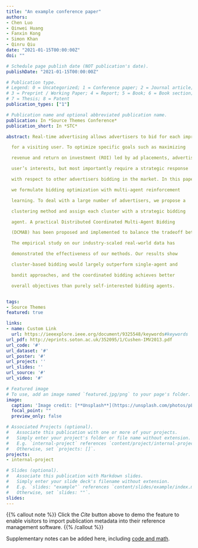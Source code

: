 ```yaml
---
title: "An example conference paper"
authors:
- Chen Luo
- Qinwei Huang
- Fanxin Kong
- Simon Khan
- Qinru Qiu
date: "2021-01-15T00:00:00Z"
doi: ""

# Schedule page publish date (NOT publication's date).
publishDate: "2021-01-15T00:00:00Z"

# Publication type.
# Legend: 0 = Uncategorized; 1 = Conference paper; 2 = Journal article;
# 3 = Preprint / Working Paper; 4 = Report; 5 = Book; 6 = Book section;
# 7 = Thesis; 8 = Patent
publication_types: ["1"]

# Publication name and optional abbreviated publication name.
publication: In *Source Themes Conference*
publication_short: In *STC*

abstract: Real-time advertising allows advertisers to bid for each impression

  for a visiting user. To optimize specific goals such as maximizing

  revenue and return on investment (ROI) led by ad placements, advertisers not only need to estimate the relevance between the ads and

  user’s interests, but most importantly require a strategic response

  with respect to other advertisers bidding in the market. In this paper,

  we formulate bidding optimization with multi-agent reinforcement

  learning. To deal with a large number of advertisers, we propose a

  clustering method and assign each cluster with a strategic bidding

  agent. A practical Distributed Coordinated Multi-Agent Bidding

  (DCMAB) has been proposed and implemented to balance the tradeoff between the competition and cooperation among advertisers.

  The empirical study on our industry-scaled real-world data has

  demonstrated the effectiveness of our methods. Our results show

  cluster-based bidding would largely outperform single-agent and

  bandit approaches, and the coordinated bidding achieves better

  overall objectives than purely self-interested bidding agents.


tags:
- Source Themes
featured: true

links:
- name: Custom Link
  url: https://ieeexplore.ieee.org/document/9325548/keywords#keywords
url_pdf: http://eprints.soton.ac.uk/352095/1/Cushen-IMV2013.pdf
url_code: '#'
url_dataset: '#'
url_poster: '#'
url_project: ''
url_slides: ''
url_source: '#'
url_video: '#'

# Featured image
# To use, add an image named `featured.jpg/png` to your page's folder. 
image:
  caption: 'Image credit: [**Unsplash**](https://unsplash.com/photos/pLCdAaMFLTE)'
  focal_point: ""
  preview_only: false

# Associated Projects (optional).
#   Associate this publication with one or more of your projects.
#   Simply enter your project's folder or file name without extension.
#   E.g. `internal-project` references `content/project/internal-project/index.md`.
#   Otherwise, set `projects: []`.
projects:
- internal-project

# Slides (optional).
#   Associate this publication with Markdown slides.
#   Simply enter your slide deck's filename without extension.
#   E.g. `slides: "example"` references `content/slides/example/index.md`.
#   Otherwise, set `slides: ""`.
slides:
---
```


{{% callout note %}}
Click the *Cite* button above to demo the feature to enable visitors to import publication metadata into their reference management software.
{{% /callout %}}

Supplementary notes can be added here, including [code and math](https://sourcethemes.com/academic/docs/writing-markdown-latex/).
